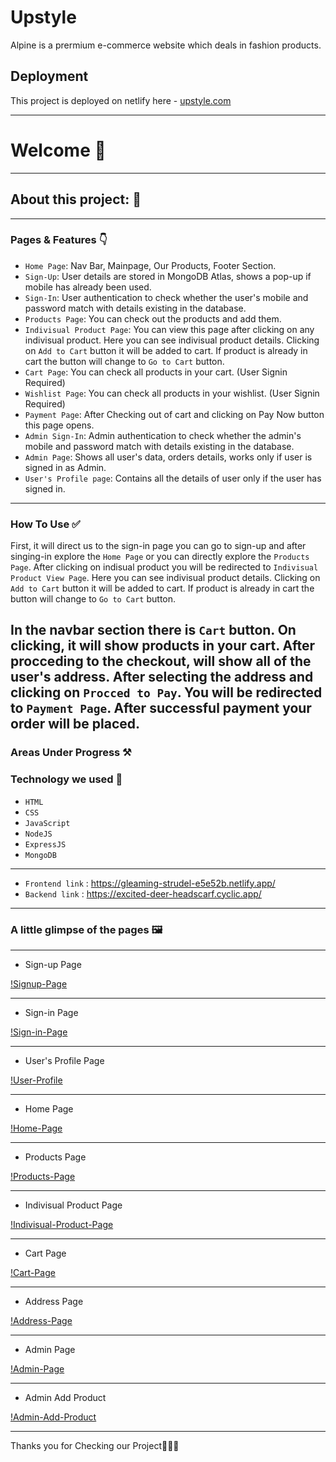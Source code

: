# Upstyle
Alpine is a prermium e-commerce website which deals in fashion products.

## Deployment

This project is deployed on netlify here - [upstyle.com](https://gleaming-strudel-e5e52b.netlify.app/)

---

# Welcome 👋

---

## About this project: 🙌

---

### Pages & Features 👇

- `Home Page`: Nav Bar, Mainpage, Our Products, Footer Section.
- `Sign-Up`: User details are stored in MongoDB Atlas, shows a pop-up if mobile has already been used.
- `Sign-In`: User authentication to check whether the user's mobile and password match with details existing in the database.
- `Products Page`: You can check out the products and add them.
- `Indivisual Product Page`: You can view this page after clicking on any indivisual product. Here you can see indivisual product details. Clicking on `Add to Cart` button it will be added to cart. If product is already in cart the button will change to `Go to Cart` button.
- `Cart Page`: You can check all products in your cart. (User Signin Required)
- `Wishlist Page`: You can check all products in your wishlist. (User Signin Required)
- `Payment Page`: After Checking out of cart and clicking on Pay Now button this page opens.
- `Admin Sign-In`: Admin authentication to check whether the admin's mobile and password match with details existing in the database.
- `Admin Page`: Shows all user's data, orders details, works only if user is signed in as Admin.
- `User's Profile page`: Contains all the details of user only if the user has signed in.

---

### How To Use ✅

First, it will direct us to the sign-in page you can go to sign-up and after singing-in explore the `Home Page` or you can directly explore the `Products Page`. After clicking on indisual product you will be redirected to `Indivisual Product View Page`. Here you can see indivisual product details. Clicking on `Add to Cart` button it will be added to cart. If product is already in cart the button will change to `Go to Cart` button.

In the navbar section there is `Cart` button. On clicking, it will show products in your cart. After procceding to the checkout, will show all of the user's address. After selecting the address and clicking on `Procced to Pay`. You will be redirected to `Payment Page`. After successful payment your order will be placed.
---

### Areas Under Progress ⚒️



### Technology we used 🔧

- `HTML` 
- `CSS` 
- `JavaScript`
- `NodeJS`
- `ExpressJS`
- `MongoDB`

----
- `Frontend link` : https://gleaming-strudel-e5e52b.netlify.app/
- `Backend link`  : https://excited-deer-headscarf.cyclic.app/
----

### A little glimpse of the pages 🖼️
----

- Sign-up Page

[!Signup-Page](https://user-images.githubusercontent.com/112754583/230773551-880d3424-6f95-422b-b175-0bcea35ab955.png)

----

- Sign-in Page

[!Sign-in-Page](https://user-images.githubusercontent.com/112754583/230773553-c79d87f8-2d03-430d-96c0-34a19315d7aa.png)

----

- User's Profile Page

[!User-Profile](https://user-images.githubusercontent.com/112754583/230773555-8fd6c538-3485-4f30-a05b-a1c91ed03ee0.png)

----

- Home Page

[!Home-Page](https://user-images.githubusercontent.com/112754583/230773539-8aeac83f-1ee9-4c15-b54f-d32da7bdeb1c.png)

----

- Products Page

[!Products-Page](https://user-images.githubusercontent.com/112754583/230773556-440c7301-99f6-46d3-9c9a-0660cb2084ad.png)

----

- Indivisual Product Page

[!Indivisual-Product-Page](https://user-images.githubusercontent.com/112754583/230773557-d6a86b88-da5e-4ff7-bb1a-272a89de91fe.png)

----

- Cart Page

[!Cart-Page](https://user-images.githubusercontent.com/112754583/230773736-5ba9404f-5176-43e0-8c3b-48d02d6f1384.png)

----

- Address Page

[!Address-Page](https://user-images.githubusercontent.com/112754583/230773739-8edb8485-254a-465c-bb75-579bb07e64ca.png)

----
- Admin Page

[!Admin-Page](https://user-images.githubusercontent.com/112754583/230773742-30429c0d-2717-4401-ade5-16e9549c97b7.png)

----

- Admin Add Product

[!Admin-Add-Product](https://user-images.githubusercontent.com/112754583/230773743-6b19cc59-4565-4e4a-94a3-6e5668dbac3c.png)

----

Thanks you for Checking our Project🙏🏻😇